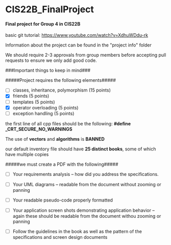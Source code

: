 # CIS22B_FinalProject #
#### Final project for Group 4 in CIS22B ####

basic git tutorial: https://www.youtube.com/watch?v=XdhuWDdu-rk

Information about the project can be found in the "project info" folder

We should require 2-3 approvals from group members before accepting pull requests to ensure we only add good code.


###Important things to keep in mind###

#####Project requires the following elements#####
- [ ] classes, inheritance, polymorphism (15 points)
- [x] friends (5 points)
- [ ] templates (5 points)
- [x] operator overloading (5 points)
- [ ] exception handling (5 points)

the first line of all cpp files should be the following:
**#define _CRT_SECURE_NO_WARNINGS**

The use of **vectors** and **algorithms** is **BANNED**

our default inventory file should have **25 distinct books**, some of which have multiple copies

#####we must create a PDF with the following#####
- [ ] Your requirements analysis – how did you address the specifications.
- [ ] Your UML diagrams – readable from the document without zooming or panning
- [ ] Your readable pseudo-code properly formatted
- [ ] Your application screen shots demonstrating application behavior – again these should be readable from the document withou zooming or panning
- [ ] Follow the guidelines in the book as well as the pattern of the specifications and screen design documents

